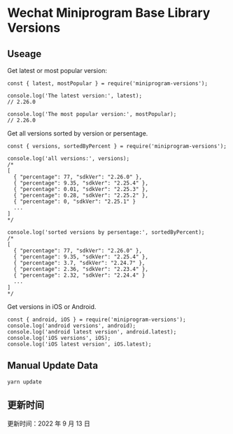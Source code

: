 
# Wechat Miniprogram Base Library Versions

## Useage

Get latest or most popular version:

```;
const { latest, mostPopular } = require('miniprogram-versions');

console.log('The latest version:', latest);
// 2.26.0

console.log('The most popular version:', mostPopular);
// 2.26.0

```

Get all versions sorted by version or persentage.

```
const { versions, sortedByPercent } = require('miniprogram-versions');

console.log('all versions:', versions);
/*
[
  { "percentage": 77, "sdkVer": "2.26.0" },
  { "percentage": 9.35, "sdkVer": "2.25.4" },
  { "percentage": 0.01, "sdkVer": "2.25.3" },
  { "percentage": 0.28, "sdkVer": "2.25.2" },
  { "percentage": 0, "sdkVer": "2.25.1" }
  ...
]
*/

console.log('sorted versions by persentage:', sortedByPercent);
/*
[
  { "percentage": 77, "sdkVer": "2.26.0" },
  { "percentage": 9.35, "sdkVer": "2.25.4" },
  { "percentage": 3.7, "sdkVer": "2.24.7" },
  { "percentage": 2.36, "sdkVer": "2.23.4" },
  { "percentage": 2.32, "sdkVer": "2.24.4" }
  ...
]
*/
```

Get versions in iOS or Android.

```
const { android, iOS } = require('miniprogram-versions');
console.log('android versions', android);
console.log('android latest version', android.latest);
console.log('iOS versions', iOS);
console.log('iOS latest version', iOS.latest);
```

## Manual Update Data

```
yarn update
```

## 更新时间

更新时间：2022 年 9 月 13 日
